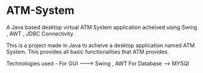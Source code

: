 # ATM-System
A Java based desktop virtual ATM System application acheived using Swing , AWT , JDBC Connectivity.

This is a project made in Java to acheive a desktop application named ATM System.
This provides all basic functionalities that ATM provides.

Technologies used - For GUI ---> Swing , AWT 
                    For Database --> MYSQl
